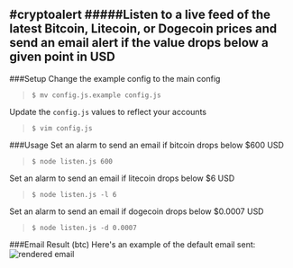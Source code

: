 #cryptoalert
#####Listen to a live feed of the latest Bitcoin, Litecoin, or Dogecoin prices and send an email alert if the value drops below a given point in USD
-------
###Setup
Change the example config to the main config
> `$ mv config.js.example config.js`

Update the `config.js` values to reflect your accounts
> `$ vim config.js`

###Usage
Set an alarm to send an email if bitcoin drops below $600 USD
> `$ node listen.js 600`

Set an alarm to send an email if litecoin drops below $6 USD
> `$ node listen.js -l 6`

Set an alarm to send an email if dogecoin drops below $0.0007 USD
> `$ node listen.js -d 0.0007`

###Email Result (btc)
Here's an example of the default email sent:
![rendered email](http://i.imgur.com/erNNift.png)
